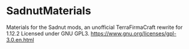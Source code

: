 # SadnutMaterials
Materials for the Sadnut mods, an unofficial TerraFirmaCraft rewrite for 1.12.2
Licensed under GNU GPL3.
https://www.gnu.org/licenses/gpl-3.0.en.html
